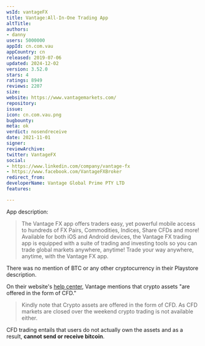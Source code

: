 ```yaml
---
wsId: vantageFX
title: Vantage:All-In-One Trading App
altTitle: 
authors:
- danny
users: 5000000
appId: cn.com.vau
appCountry: cn
released: 2019-07-06
updated: 2024-12-02
version: 3.52.0
stars: 4
ratings: 8949
reviews: 2207
size: 
website: https://www.vantagemarkets.com/
repository: 
issue: 
icon: cn.com.vau.png
bugbounty: 
meta: ok
verdict: nosendreceive
date: 2021-11-01
signer: 
reviewArchive: 
twitter: VantageFX
social:
- https://www.linkedin.com/company/vantage-fx
- https://www.facebook.com/VantageFXBroker
redirect_from: 
developerName: Vantage Global Prime PTY LTD
features: 

---
```


App description:

> The Vantage FX app offers traders easy, yet powerful mobile access to hundreds of FX Pairs, Commodities, Indices, Share CFDs and more! Available for both iOS and Android devices, the Vantage FX trading app is equipped with a suite of trading and investing tools so you can trade global markets anywhere, anytime! Trade your way anywhere, anytime, with the Vantage FX app.

There was no mention of BTC or any other cryptocurrency in their Playstore description. 

On their website's [help center](https://helpcenter.vantagefx.com/hc/en-us/articles/360004063096-Why-can-not-I-trade-Crypto-assets-over-the-weekend-), Vantage mentions that crypto assets "are offered in the form of CFD."

> Kindly note that Crypto assets are offered in the form of CFD. As CFD markets are closed over the weekend crypto trading is not available either. 

CFD trading entails that users do not actually own the assets and as a result, **cannot send or receive bitcoin**.
